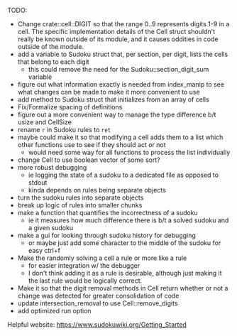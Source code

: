 TODO:
- Change crate::cell::DIGIT so that the range 0..9 represents digits 1-9 in
  a cell.
  The specific implementation details of the Cell struct shouldn't really
  be known outside of its module, and it causes oddities in code outside of
  the module.
- add a variable to Sudoku struct that, per section, per digit,
  lists the cells that belong to each digit
  - this could remove the need for the Sudoku::section_digit_sum variable
- figure out what information exactly is needed from index_manip
  to see what changes can be made to make it more convenient to use
- add method to Sudoku struct that initializes from an array of cells
- Fix/Formalize spacing of definitions
- figure out a more convenient way to manage the type difference b/t
  usize and CellSize
- rename `r` in Sudoku rules to `ret`
- maybe could make it so that modifying a cell adds them to a list
  which other functions use to see if they should act or not
  - would need some way for all functions to process the list individually
- change Cell to use boolean vector of some sort?
- more robust debugging
  - ie logging the state of a sudoku to a dedicated file as opposed to stdout
  - kinda depends on rules being separate objects
- turn the sudoku rules into separate objects
- break up logic of rules into smaller chunks
- make a function that quantifies the incorrectness of a sudoku
  - ie it measures how much difference there is b/t a solved sudoku and a given sudoku
- make a gui for looking through sudoku history for debugging
  - or maybe just add some character to the middle of the sudoku for easy ctrl+f
- Make the randomly solving a cell a rule or more like a rule
  - for easier integration w/ the debugger
  - I don't think adding it as a rule is desirable, although just making it the last rule would be logically correct.
- Make it so that the digit removal methods in Cell return whether or not a change was detected for greater consolidation of code
- update intersection_removal to use Cell::remove_digits
- add optimized run option



Helpful website:
https://www.sudokuwiki.org/Getting_Started
